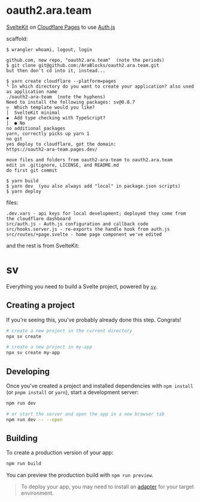 # oauth2.ara.team

[SvelteKit](https://svelte.dev/docs/kit/adapter-cloudflare) on
[Cloudflare Pages](https://developers.cloudflare.com/pages/framework-guides/deploy-a-svelte-kit-site/) to use
[Auth.js](https://authjs.dev/reference/sveltekit)

scaffold:
```
$ wrangler whoami, logout, login

github.com, new repo, "oauth2.ara.team"  (note the periods)
$ git clone git@github.com:/AraBlocks/oauth2.ara.team.git
but then don't cd into it, instead...

$ yarn create cloudflare --platform=pages
╰ In which directory do you want to create your application? also used as application name
./oauth2-ara-team  (note the hyphens)
Need to install the following packages: sv@0.8.7
◇  Which template would you like?
│  SvelteKit minimal
◆  Add type checking with TypeScript?
│  ● No
no additional packages
yarn, correctly picks up yarn 1
no git
yes deploy to cloudflare, got the domain:
https://oauth2-ara-team.pages.dev/

move files and folders from oauth2-ara-team to oauth2.ara.team
edit in .gitignore, LICENSE, and README.md
do first git commit

$ yarn build
$ yarn dev  (you also always add "local" in package.json scripts)
$ yarn deploy
```

files:
```
.dev.vars - api keys for local development; deployed they come from the cloudflare dashboard
src/auth.js - Auth.js configuration and callback code
src/hooks.server.js - re-exports the handle hook from auth.js
src/routes/+page.svelte - home page component we've edited
```

and the rest is from SvelteKit:

# sv

Everything you need to build a Svelte project, powered by [`sv`](https://github.com/sveltejs/cli).

## Creating a project

If you're seeing this, you've probably already done this step. Congrats!

```bash
# create a new project in the current directory
npx sv create

# create a new project in my-app
npx sv create my-app
```

## Developing

Once you've created a project and installed dependencies with `npm install` (or `pnpm install` or `yarn`), start a development server:

```bash
npm run dev

# or start the server and open the app in a new browser tab
npm run dev -- --open
```

## Building

To create a production version of your app:

```bash
npm run build
```

You can preview the production build with `npm run preview`.

> To deploy your app, you may need to install an [adapter](https://svelte.dev/docs/kit/adapters) for your target environment.
